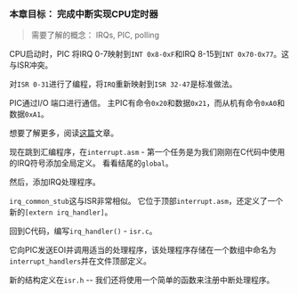 ### 本章目标： 完成中断实现CPU定时器 

> 需要了解的概念：  IRQs, PIC, polling

CPU启动时，PIC 将IRQ 0-7映射到`INT 0x8-0xF`和IRQ 8-15到`INT 0x70-0x77`。这与ISR冲突。 

对`ISR 0-31`进行了编程，将`IRQ`重新映射到`ISR 32-47`是标准做法。 

PIC通过I/O 端口进行通信。 主PIC有命令`0x20`和数据`0x21`，而从机有命令`0xA0`和数据`0xA1`。

想要了解更多，阅读[这篇](https://wiki.osdev.org/PIC)文章。

现在跳到汇编程序，在`interrupt.asm` -  第一个任务是为我们刚刚在C代码中使用的IRQ符号添加全局定义。 看看结尾的`global`。 

然后，添加IRQ处理程序。 

`irq_common_stub`这与ISR非常相似。 它位于顶部`interrupt.asm`，还定义了一个新的`[extern irq_handler]`。

回到C代码，编写`irq_handler()` - `isr.c`。

它向PIC发送EOI并调用适当的处理程序，该处理程序存储在一个数组中命名为`interrupt_handlers`并在文件顶部定义。 

新的结构定义在`isr.h`  -- 我们还将使用一个简单的函数来注册中断处理程序。 

